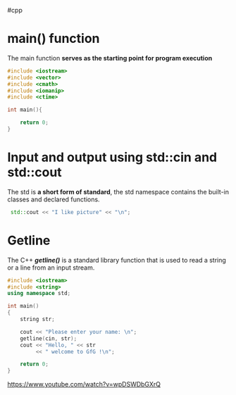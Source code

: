 #cpp
# main() function
The main function **serves as the starting point for program execution**
```cpp
#include <iostream>
#include <vector>
#include <cmath>
#include <iomanip>
#include <ctime>

int main(){

	return 0;
}
```

# Input and output using std::cin and std::cout
The std is **a short form of standard**, the std namespace contains the built-in classes and declared functions.
```cpp
 std::cout << "I like picture" << "\n";
```

# Getline
The C++ ***getline()*** is a standard library function that is used to read a string or a line from an input stream.
```cpp
#include <iostream>
#include <string>
using namespace std;

int main()
{
    string str;

    cout << "Please enter your name: \n";
    getline(cin, str);
    cout << "Hello, " << str
         << " welcome to GfG !\n";

    return 0;
}
```

https://www.youtube.com/watch?v=wpDSWDbGXrQ
